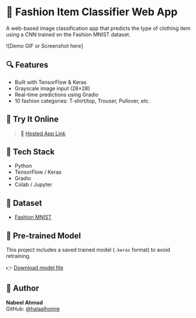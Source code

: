 # 🧠 Fashion Item Classifier Web App

A web-based image classification app that predicts the type of clothing item using a CNN trained on the Fashion MNIST dataset.

![Demo GIF or Screenshot here]

## 🔍 Features
- Built with TensorFlow & Keras
- Grayscale image input (28×28)
- Real-time predictions using Gradio
- 10 fashion categories: T-shirt/top, Trouser, Pullover, etc.

## 🧪 Try It Online
> 🔗 [Hosted App Link](replace-this-with-your-gradio-share-link)

## 🚀 Tech Stack
- Python
- TensorFlow / Keras
- Gradio
- Colab / Jupyter

## 📁 Dataset
- [Fashion MNIST](https://github.com/zalandoresearch/fashion-mnist)

## 🔐 Pre-trained Model
This project includes a saved trained model (`.keras` format) to avoid retraining.

👉 [Download model file](fashion_mnist_model.keras)

## 🧠 Author
**Nabeel Ahmad**  
GitHub: [@halaalhomie](https://github.com/halaalhomie)
